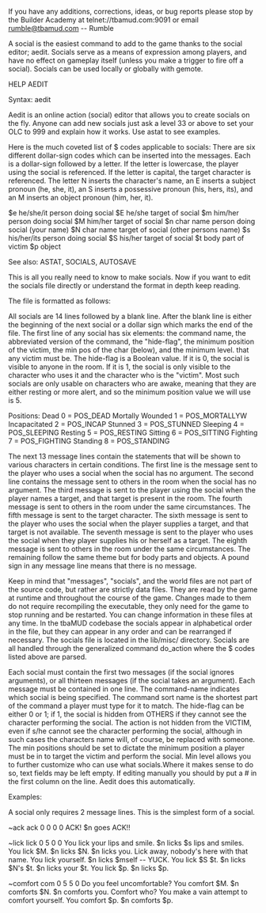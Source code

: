 If you have any additions, corrections, ideas, or bug reports please stop by the
Builder Academy at telnet://tbamud.com:9091 or email rumble@tbamud.com -- Rumble

A social is the easiest command to add to the game thanks to the social editor;
aedit. Socials serve as a means of expression among players, and have no effect
on gameplay itself (unless you make a trigger to fire off a social). Socials
can be used locally or globally with gemote.

HELP AEDIT

Syntax: aedit <social>

   Aedit is an online action (social) editor that allows you to create socials
on the fly. Anyone can add new socials just ask a level 33 or above to set your
OLC to 999 and explain how it works. Use astat to see examples.

Here is the much coveted list of $ codes applicable to socials: There are six
different dollar-sign codes which can be inserted into the messages. Each is a
dollar-sign followed by a letter. If the letter is lowercase, the player using
the social is referenced. If the letter is capital, the target character is
referenced. The letter N inserts the character's name, an E inserts a subject
pronoun (he, she, it), an S inserts a possessive pronoun (his, hers, its), and
an M inserts an object pronoun (him, her, it).

$e he/she/it person doing social
$E he/she target of social
$m him/her person doing social
$M him/her target of social
$n char name person doing social (your name)
$N char name target of social (other persons name)
$s his/her/its person doing social
$S his/her target of social
$t body part of victim
$p object

See also: ASTAT, SOCIALS, AUTOSAVE

This is all you really need to know to make socials. Now if you want to edit
the socials file directly or understand the format in depth keep reading.

The file is formatted as follows:

<command> <command sort name> <hide flag> <min pos of vict> <min pos of char>
<min level>
<messg to character if no argument>
<messg to others if no argument>
<messg to char if victim not found>
<messg to char if vict is char>
<messg to others if vict is char>
<messg to char if victim found>
<messg to others if victim found>
<messg to victim>
<messg to char if body part found>
<messg to others if body part found>
<messg to victim if body part found>
<messg to char if object found>
<messg to others if object found>

All socials are 14 lines followed by a blank line. After the blank line is
either the beginning of the next social or a dollar sign which marks the end of
the file. The first line of any social has six elements: the command name, the
abbreviated version of the command, the "hide-flag", the minimum position of the
victim, the min pos of the char (below), and the minimum level. that any victim
must be. The hide-flag is a Boolean value. If it is 0, the social is visible to
anyone in the room. If it is 1, the social is only visible to the character who
uses it and the character who is the "victim". Most such socials are only usable
on characters who are awake, meaning that they are either resting or more alert,
and so the minimum position value we will use is 5.

Positions:
Dead 0 = POS_DEAD
Mortally Wounded 1 = POS_MORTALLYW
Incapacitated 2 = POS_INCAP
Stunned 3 = POS_STUNNED
Sleeping 4 = POS_SLEEPING
Resting 5 = POS_RESTING
Sitting 6 = POS_SITTING
Fighting 7 = POS_FIGHTING
Standing 8 = POS_STANDING

The next 13 message lines contain the statements that will be shown to various
characters in certain conditions. The first line is the message sent to the
player who uses a social when the social has no argument. The second line
contains the message sent to others in the room when the social has no argument.
The third message is sent to the player using the social when the player names
a target, and that target is present in the room. The fourth message is sent to
others in the room under the same circumstances. The fifth message is sent to
the target character. The sixth message is sent to the player who uses the
social when the player supplies a target, and that target is not available. The
seventh message is sent to the player who uses the social when they player
supplies his or herself as a target. The eighth message is sent to others in
the room under the same circumstances. The remaining follow the same theme but
for body parts and objects. A pound sign in any message line means that there
is no message.

Keep in mind that "messages", "socials", and the world files are not part of
the source code, but rather are strictly data files. They are read by the game
at runtime and throughout the course of the game. Changes made to them do not
require recompiling the executable, they only need for the game to stop running
and be restarted. You can change information in these files at any time. In the
tbaMUD codebase the socials appear in alphabetical order in the file, but they
can appear in any order and can be rearranged if necessary. The socials file is
located in the lib/misc/ directory. Socials are all handled through the
generalized command do_action where the $ codes listed above are parsed.

Each social must contain the first two messages (if the social ignores
arguments), or all thirteen messages (if the social takes an argument). Each
message must be contained in one line. The command-name indicates which social
is being specified. The command sort name is the shortest part of the command a
player must type for it to match. The hide-flag can be either 0 or 1; if 1, the
social is hidden from OTHERS if they cannot see the character performing the
social. The action is not hidden from the VICTIM, even if s/he cannot see the
character performing the social, although in such cases the characters name
will, of course, be replaced with someone. The min positions should be set to
dictate the minimum position a player must be in to target the victim and
perform the social. Min level allows you to further customize who can use what
socials.Where it makes sense to do so, text fields may be left empty. If
editing manually you should by put a # in the first column on the line. Aedit
does this automatically.

Examples:

A social only requires 2 message lines. This is the simplest form of a social.

~ack ack 0 0 0 0
ACK!
$n goes ACK!!

~lick lick 0 5 0 0
You lick your lips and smile.
$n licks $s lips and smiles.
You lick $M.
$n licks $N.
$n licks you.
Lick away, nobody's here with that name.
You lick yourself.
$n licks $mself -- YUCK.
You lick $S $t.
$n licks $N's $t.
$n licks your $t.
You lick $p.
$n licks $p.

~comfort com 0 5 5 0
Do you feel uncomfortable?
You comfort $M.
$n comforts $N.
$n comforts you.
Comfort who?
You make a vain attempt to comfort yourself.
You comfort $p.
$n comforts $p.
